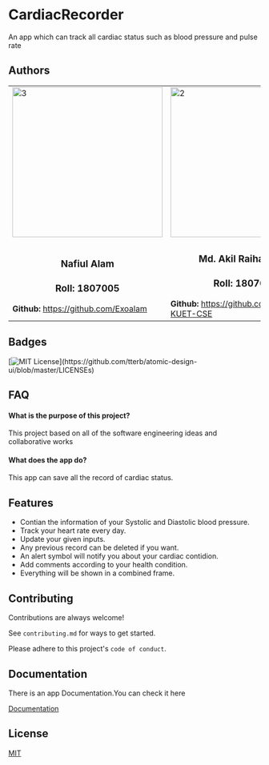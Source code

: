 
# CardiacRecorder

An app which can track all cardiac status such as blood pressure and pulse rate 


## Authors
<table>
  <tr>
    <td><img src="https://user-images.githubusercontent.com/37780502/180733665-954afa59-d17c-4be8-a793-578bbb147d51.jpg" alt="3" width = 300px height = 300px></td>
    <td><img src="https://user-images.githubusercontent.com/37780502/180733786-d1d2a301-5830-4680-be65-18e5829b98c4.jpg" alt="2" width = 300px height = 300px></td>
   </tr> 
   <tr>
      <td><h3 align='center'>Nafiul Alam</h3><h3 align='center'>Roll: 1807005</h3><b>Github: </b><a href="https://github.com/Exoalam">https://github.com/Exoalam</a></td>
      <td><h3 align='center'>Md. Akil Raihan Iftee</h3><h3 align='center'>Roll: 1807002</h3><b>Github: </b><a href="https://github.com/IFTEE-KUET-CSE">https://github.com/IFTEE-KUET-CSE</a></td>
  </tr>
</table>

## Badges


[![MIT License](https://img.shields.io/apm/l/atomic-design-ui.svg?)](https://github.com/tterb/atomic-design-ui/blob/master/LICENSEs)

## FAQ

#### What is the purpose of this project?

This project based on all of the software engineering ideas and collaborative works

#### What does the app do?

This app can save all the record of cardiac status.


## Features

- Contian the information of your Systolic and Diastolic blood pressure.
- Track your heart rate every day.
- Update your given inputs.
- Any previous record can be deleted if you want.
- An alert symbol will notify you about your cardiac contidion.
- Add comments according to your health condition.
- Everything will be shown in a combined frame.

## Contributing

Contributions are always welcome!

See `contributing.md` for ways to get started.

Please adhere to this project's `code of conduct`.


## Documentation
There is an app Documentation.You can check it here

[Documentation](https://exoalam.github.io/com/example/cardiacrecorder/package-summary.html)


## License

[MIT](https://choosealicense.com/licenses/mit/)

